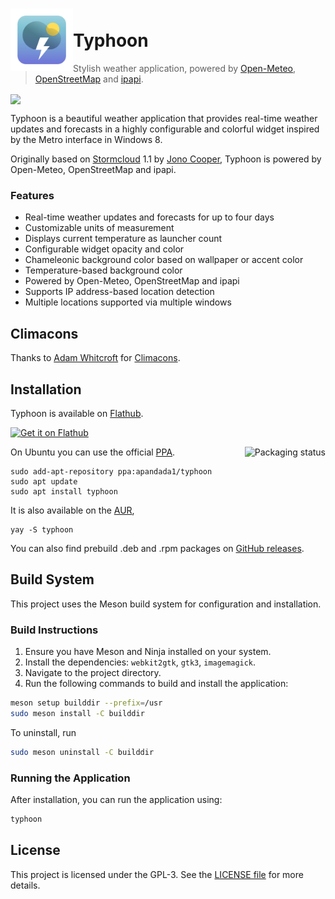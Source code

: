 

# <img src="typhoon/io.github.archisman_panigrahi.typhoon.svg" align="left" width="100" height="100">  <br> Typhoon

> Stylish weather application, powered by [Open-Meteo](https://open-meteo.com/), [OpenStreetMap](https://www.openstreetmap.org/) and [ipapi](https://ipapi.co/).

<img src="https://archisman-panigrahi.github.io/typhoon/assets/img/typhoon.png" align="center">


Typhoon is a beautiful weather application that provides real-time weather updates and forecasts in a highly configurable and colorful widget inspired by the Metro interface in Windows 8.

Originally based on [Stormcloud](http://github.com/consindo/stormcloud/) 1.1 by [Jono Cooper](https://twitter.com/consindo), Typhoon is powered by Open-Meteo, OpenStreetMap and ipapi.

### Features

- Real-time weather updates and forecasts for up to four days
- Customizable units of measurement
- Displays current temperature as launcher count
- Configurable widget opacity and color
- Chameleonic background color based on wallpaper or accent color
- Temperature-based background color
- Powered by Open-Meteo, OpenStreetMap and ipapi
- Supports IP address-based location detection
- Multiple locations supported via multiple windows

## Climacons

Thanks to [Adam Whitcroft](https://adamwhitcroft.com/) for [Climacons](https://web.archive.org/web/20160531215708/http://adamwhitcroft.com/climacons/).

## Installation
Typhoon is available on [Flathub](https://flathub.org).

<a href='https://flathub.org/apps/io.github.archisman_panigrahi.typhoon'>
    <img width='240' alt='Get it on Flathub' src='https://flathub.org/api/badge?locale=en'/>
  </a>



On Ubuntu you can use the official [PPA](https://launchpad.net/~apandada1/+archive/ubuntu/typhoon).
<a href="https://repology.org/project/typhoon/versions">
    <img src="https://repology.org/badge/vertical-allrepos/typhoon.svg" alt="Packaging status" align="right">
</a>

```
sudo add-apt-repository ppa:apandada1/typhoon
sudo apt update
sudo apt install typhoon
```

It is also available on the [AUR](https://aur.archlinux.org/packages/typhoon),
```
yay -S typhoon
```
You can also find prebuild .deb and .rpm packages on [GitHub releases](https://github.com/archisman-panigrahi/typhoon/releases).

<!-- An experimetnal [flatpak installer](https://github.com/archisman-panigrahi/typhoon/releases) is also available. -->

## Build System
This project uses the Meson build system for configuration and installation.

### Build Instructions
1. Ensure you have Meson and Ninja installed on your system.
2. Install the dependencies: `webkit2gtk`, `gtk3`, `imagemagick`.
3. Navigate to the project directory.
4. Run the following commands to build and install the application:

```bash
meson setup builddir --prefix=/usr
sudo meson install -C builddir
```

To uninstall, run

```bash
sudo meson uninstall -C builddir
```

### Running the Application
After installation, you can run the application using:

```bash
typhoon
```

## License
This project is licensed under the GPL-3. See the [LICENSE file](https://github.com/archisman-panigrahi/typhoon/blob/master/COPYING) for more details.
